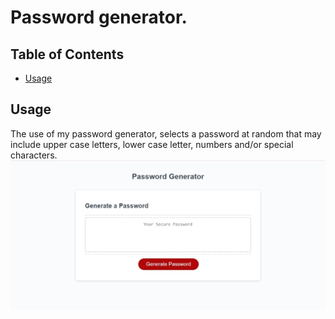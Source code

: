 # Password generator.

  ## Table of Contents

  * [Usage](#usage)


  ## Usage
  The use of my password generator, selects a password at random that may include upper case letters, lower case letter, numbers and/or special characters.
  ![ScreenShot](assets/images/password.jpg)
  </br>


